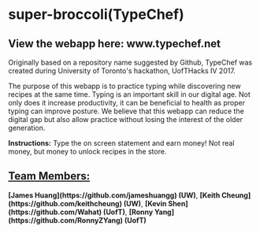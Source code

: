 <h1>super-broccoli(TypeChef)</h1>
<break><h2><b>View the webapp here: www.typechef.net</b></h2></break>

Originally based on a repository name suggested by Github, TypeChef was created during University of Toronto's hackathon, UofTHacks IV 2017. 

The purpose of this webapp is to practice typing while discovering new recipes at the same time. Typing is an important skill in our digital age. Not only does it increase productivity, it can be beneficial to health as proper typing can improve posture. We believe that this webapp can reduce the digital gap but also allow practice without losing the interest of the older generation.

<b>Instructions:</b>
Type the on screen statement and earn money!
Not real money, but money to unlock recipes in the store.

<h2><u>Team Members:</u></h2>
<break><b>[James Huang](https://github.com/jameshuangg) (UW)</b></break>,
<break><b>[Keith Cheung](https://github.com/keithcheung) (UW)</b></break>,
<break><b>[Kevin Shen](https://github.com/Wahat) (UofT)</b></break>,
<break><b>[Ronny Yang](https://github.com/RonnyZYang) (UofT)</b></break>
